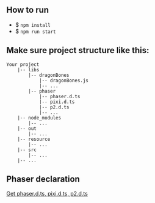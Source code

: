 ## How to run
* $ `npm install`
* $ `npm run start`

## Make sure project structure like this:
```
Your project
    |-- libs
        |-- dragonBones
            |-- dragonBones.js
            |-- ...
        |-- phaser
            |-- phaser.d.ts
            |-- pixi.d.ts
            |-- p2.d.ts
            |-- ...
    |-- node_modules
        |-- ...
    |-- out
        |-- ...
    |-- resource
        |-- ...
    |-- src
        |-- ...
    |-- ...
```

## Phaser declaration
[Get phaser.d.ts, pixi.d.ts, p2.d.ts](https://github.com/photonstorm/phaser-ce/tree/master/typescript/)